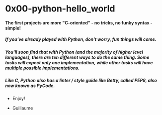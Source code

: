 # 0x00-python-hello_world

#### The first projects are more "C-oriented" - no tricks, no funky syntax - simple!
##### If you've already played with Python, don't worry, fun things will come.
##### You'll soon find that with Python (and the majority of higher level languages), there are ten different ways to do the same thing. Some tasks will expect only one implementation, while other tasks will have multiple possible implementations.
##### Like C, Python also has a linter / style guide like Betty, called PEP8, also now known as PyCode.

- Enjoy!

- Guillaume

